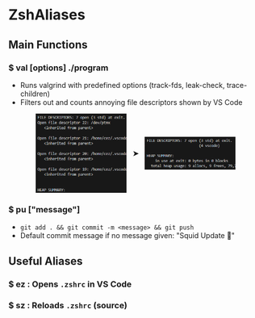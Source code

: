 # ZshAliases

## Main Functions

### $ **val [options] ./program**
- Runs valgrind with predefined options (track-fds, leak-check, trace-children)
- Filters out and counts annoying file descriptors shown by VS Code

<p align="center">
  <img src="imgs/0.png" alt="0.png" width="180" style="vertical-align: middle;">
  &nbsp;&nbsp;<b style="vertical-align: middle;">➤</b>&nbsp;&nbsp;
  <img src="imgs/1.png" alt="1.png" width="180" style="vertical-align: middle;">
</p>

### $ **pu ["message"]**
- `git add . && git commit -m <message> && git push`
- Default commit message if no message given: "Squid Update 🦑"

## Useful Aliases

### $ **ez** : Opens `.zshrc` in VS Code  
### $ **sz** : Reloads `.zshrc` (source)
